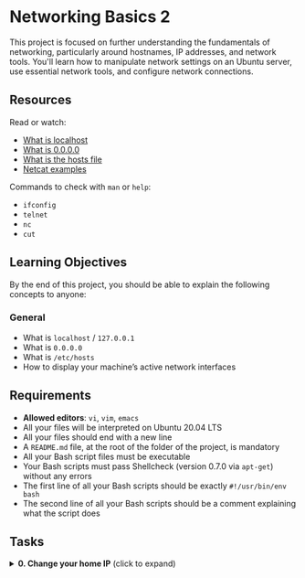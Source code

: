 # Networking Basics 2

This project is focused on further understanding the fundamentals of networking, particularly around hostnames, IP addresses, and network tools. You'll learn how to manipulate network settings on an Ubuntu server, use essential network tools, and configure network connections.

## Resources
Read or watch:
- [What is localhost](https://en.wikipedia.org/wiki/Localhost)
- [What is 0.0.0.0](https://en.wikipedia.org/wiki/0.0.0.0)
- [What is the hosts file](https://en.wikipedia.org/wiki/Hosts_(file))
- [Netcat examples](https://www.lifewire.com/netcat-linux-command-4095916)

Commands to check with `man` or `help`:
- `ifconfig`
- `telnet`
- `nc`
- `cut`

## Learning Objectives
By the end of this project, you should be able to explain the following concepts to anyone:

### General
- What is `localhost` / `127.0.0.1`
- What is `0.0.0.0`
- What is `/etc/hosts`
- How to display your machine’s active network interfaces

## Requirements
- **Allowed editors**: `vi`, `vim`, `emacs`
- All your files will be interpreted on Ubuntu 20.04 LTS
- All your files should end with a new line
- A `README.md` file, at the root of the folder of the project, is mandatory
- All your Bash script files must be executable
- Your Bash scripts must pass Shellcheck (version 0.7.0 via `apt-get`) without any errors
- The first line of all your Bash scripts should be exactly `#!/usr/bin/env bash`
- The second line of all your Bash scripts should be a comment explaining what the script does

## Tasks

<details>
<summary><strong>0. Change your home IP</strong> (click to expand)</summary>

Write a Bash script that configures an Ubuntu server with the following requirements:

- `localhost` resolves to `127.0.0.2`
- `facebook.com` resolves to `8.8.8.8`

**Example:**

Before running the script:
```bash
sylvain@ubuntu$ ping localhost
PING localhost (127.0.0.1) 56(84) bytes of data.
64 bytes from localhost (127.0.0.1): icmp_seq=1 ttl=64 time=0.012 ms
...

<details>
<summary><strong>1. Show attached IPs</strong> (click to expand)</summary>

Write a Bash script that displays all active IPv4 IPs on the machine it’s executed on.

**Example:**

```bash
sylvain@ubuntu$ ./1-show_attached_IPs | cat -e
10.0.2.15$
127.0.0.1$
sylvain@ubuntu$

<details>
<summary><strong>2. Port listening on localhost</strong> (click to expand)</summary>

Write a Bash script that listens on port 98 on localhost.

### Example:

**Terminal 0: Start the script:**

```bash
sylvain@ubuntu$ sudo ./2-port_listening_on_localhost

